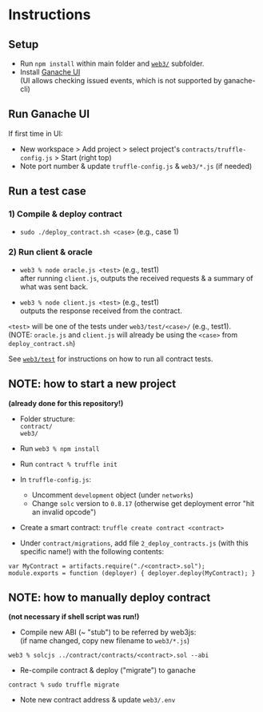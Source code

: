 # Instructions

## Setup
- Run `npm install` within main folder and [`web3/`](https://github.com/william-vw/smart_code_gen/Local+Deployment/web3) subfolder.
- Install [Ganache UI](https://trufflesuite.com/ganache/)  
(UI allows checking issued events, which is not supported by ganache-cli)

## Run Ganache UI
If first time in UI:
- New workspace > Add project > select project's `contracts/truffle-config.js` > Start (right top)
- Note port number & update `truffle-config.js` & `web3/*.js` (if needed)

## Run a test case

### 1) Compile & deploy contract
- `sudo ./deploy_contract.sh <case>` (e.g., case 1)

### 2) Run client & oracle
- `web3 % node oracle.js <test>` (e.g., test1)  
after running `client.js`, outputs the received requests & a summary of what was sent back.  

- `web3 % node client.js <test>` (e.g., test1)  
outputs the response received from the contract.  

`<test>` will be one of the tests under `web3/test/<case>/` (e.g., test1).  
(NOTE: `oracle.js` and `client.js` will already be using the `<case>` from `deploy_contract.sh`)  



See [`web3/test`](https://github.com/william-vw/smart_code_gen/Local+Deployment/web3/test) for instructions on how to run all contract tests.

<!-- ### Troubleshooting
- When getting the following error when running `client.js`:
```
ContractExecutionError: Error happened while trying to execute a function inside a smart contract
```

Try creating a new Ganache workspace to start fresh with a new chain. -->


## NOTE: how to start a new project
**(already done for this repository!)**

- Folder structure:  
`contract/`  
`web3/`  

- Run `web3 % npm install`

- Run `contract % truffle init`

- In `truffle-config.js`:  
  - Uncomment `development` object (under `networks`)  
  - Change `solc` version to `0.8.17` (otherwise get deployment error "hit an invalid opcode")

- Create a smart contract: `truffle create contract <contract>`

- Under `contract/migrations`, add file `2_deploy_contracts.js` (with this specific name!) with the following contents:
```
var MyContract = artifacts.require("./<contract>.sol");
module.exports = function (deployer) { deployer.deploy(MyContract); }
```

## NOTE: how to manually deploy contract
**(not necessary if shell script was run!)**

- Compile new ABI (~ "stub") to be referred by web3js:  
(if name changed, copy new filename to `web3/*.js`)
```
web3 % solcjs ../contract/contracts/<contract>.sol --abi
```

- Re-compile contract & deploy ("migrate") to ganache
```
contract % sudo truffle migrate
```

- Note new contract address & update `web3/.env`